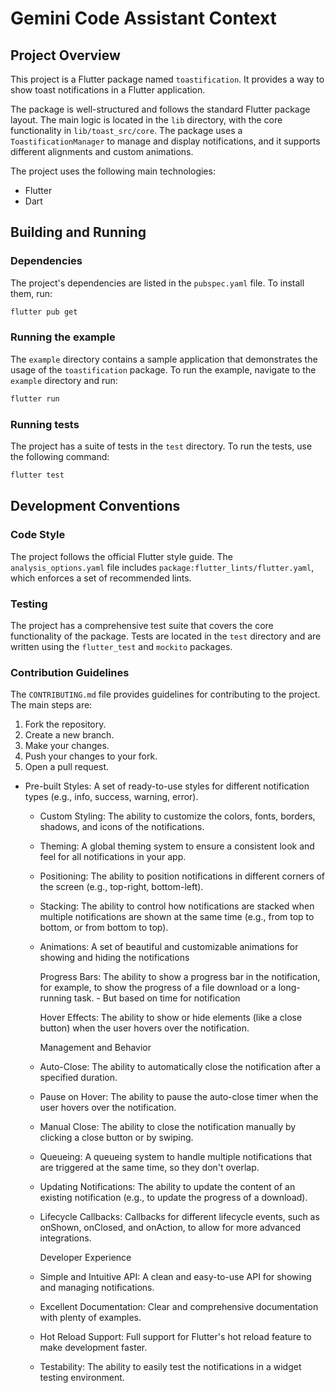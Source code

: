 # Gemini Code Assistant Context

## Project Overview

This project is a Flutter package named `toastification`. It provides a way to show toast notifications in a Flutter application.

The package is well-structured and follows the standard Flutter package layout. The main logic is located in the `lib` directory, with the core functionality in `lib/toast_src/core`. The package uses a `ToastificationManager` to manage and display notifications, and it supports different alignments and custom animations.

The project uses the following main technologies:
- Flutter
- Dart

## Building and Running

### Dependencies

The project's dependencies are listed in the `pubspec.yaml` file. To install them, run:

```bash
flutter pub get
```

### Running the example

The `example` directory contains a sample application that demonstrates the usage of the `toastification` package. To run the example, navigate to the `example` directory and run:

```bash
flutter run
```

### Running tests

The project has a suite of tests in the `test` directory. To run the tests, use the following command:

```bash
flutter test
```

## Development Conventions

### Code Style

The project follows the official Flutter style guide. The `analysis_options.yaml` file includes `package:flutter_lints/flutter.yaml`, which enforces a set of recommended lints.

### Testing

The project has a comprehensive test suite that covers the core functionality of the package. Tests are located in the `test` directory and are written using the `flutter_test` and `mockito` packages.

### Contribution Guidelines

The `CONTRIBUTING.md` file provides guidelines for contributing to the project. The main steps are:
1. Fork the repository.
2. Create a new branch.
3. Make your changes.
4. Push your changes to your fork.
5. Open a pull request.


* Pre-built Styles: A set of ready-to-use styles for different 
     notification types (e.g., info, success, warning, error).
   * Custom Styling: The ability to customize the colors, fonts, 
     borders, shadows, and icons of the notifications.
   * Theming: A global theming system to ensure a consistent look and 
     feel for all notifications in your app.
   * Positioning: The ability to position notifications in different 
     corners of the screen (e.g., top-right, bottom-left).
   * Stacking: The ability to control how notifications are stacked 
     when multiple notifications are shown at the same time (e.g., 
     from top to bottom, or from bottom to top).
   * Animations: A set of beautiful and customizable animations for 
     showing and hiding the notifications

     Progress Bars: The ability to show a progress bar in the 
     notification, for example, to show the progress of a file 
     download or a long-running task. - But based on time for notification

     Hover Effects: The ability to show or hide elements (like a close 
     button) when the user hovers over the notification.

      Management and Behavior

   * Auto-Close: The ability to automatically close the notification 
     after a specified duration.
   * Pause on Hover: The ability to pause the auto-close timer when 
     the user hovers over the notification.
   * Manual Close: The ability to close the notification manually by 
     clicking a close button or by swiping.
   * Queueing: A queueing system to handle multiple notifications that 
     are triggered at the same time, so they don't overlap.
   * Updating Notifications: The ability to update the content of an 
     existing notification (e.g., to update the progress of a 
     download).
   * Lifecycle Callbacks: Callbacks for different lifecycle events, 
     such as onShown, onClosed, and onAction, to allow for more 
     advanced integrations.

       Developer Experience

   * Simple and Intuitive API: A clean and easy-to-use API for showing 
     and managing notifications.
   * Excellent Documentation: Clear and comprehensive documentation 
     with plenty of examples.
   * Hot Reload Support: Full support for Flutter's hot reload feature 
     to make development faster.
   * Testability: The ability to easily test the notifications in a 
     widget testing environment.
